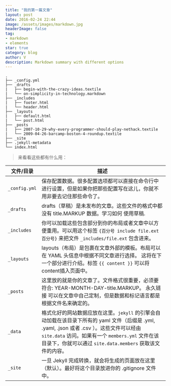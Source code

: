 ```yaml
---
title: "我的第一篇文章"
layout: post
date: 2016-02-24 22:44
image: /assets/images/markdown.jpg
headerImage: false
tag:
- markdown
- elements
star: true
category: blog
author: V
description: Markdown summary with different options
---
```


```
.
├── _config.yml
├── _drafts
|   ├── begin-with-the-crazy-ideas.textile
|   └── on-simplicity-in-technology.markdown
├── _includes
|   ├── footer.html
|   └── header.html
├── _layouts
|   ├── default.html
|   └── post.html
├── _posts
|   ├── 2007-10-29-why-every-programmer-should-play-nethack.textile
|   └── 2009-04-26-barcamp-boston-4-roundup.textile
├── _site
├── .jekyll-metadata
└── index.html
```
>来看看这些都有什么用：

|文件/目录|	描述|
| ------------- |-------------|
|`_config.yml` |保存配置数据。很多配置选项都可以直接在命令行中进行设置，但是如果你把那些配置写在这儿，你就不用非要去记住那些命令了。|
|`_drafts`  |drafts（草稿）是未发布的文章。这些文件的格式中都没有 title.MARKUP 数据。学习如何 使用草稿.|
|`_includes` |你可以加载这些包含部分到你的布局或者文章中以方便重用。可以用这个标签  `{百分号 include file.ext 百分号}` 来把文件 `_includes/file.ext` 包含进来。|
|`_layouts` |layouts（布局）是包裹在文章外部的模板。布局可以在 YAML 头信息中根据不同文章进行选择。 这将在下一个部分进行介绍。标签  `{{ content }}` 可以将content插入页面中。|
|`_posts`|这里放的就是你的文章了。文件格式很重要，必须要符合: YEAR-MONTH-DAY-title.MARKUP。 永久链接 可以在文章中自己定制，但是数据和标记语言都是根据文件名来确定的。|
|`_data`|格式化好的网站数据应放在这里。`jekyll` 的引擎会自动加载在该目录下所有的 yaml 文件（后缀是 .yml, .yaml, .json 或者 .csv ）。这些文件可以经由 `site.data` 访问。如果有一个 `members.yml` 文件在该目录下，你就可以通过 `site.data.members` 获取该文件的内容。|
|`_site`|一旦 Jekyll 完成转换，就会将生成的页面放在这里（默认）。最好将这个目录放进你的 .gitignore 文件中。|

